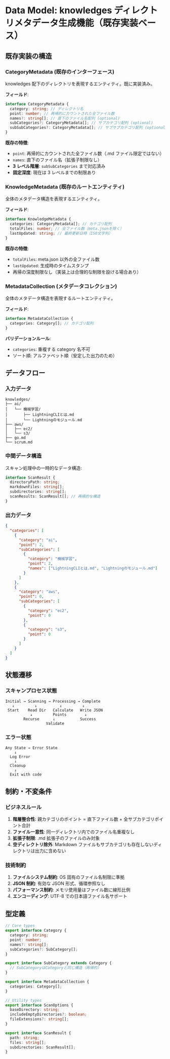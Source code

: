 # Data Model: knowledges ディレクトリメタデータ生成機能（既存実装ベース）

## 既存実装の構造

### CategoryMetadata (既存のインターフェース)

knowledges 配下のディレクトリを表現するエンティティ。既に実装済み。

**フィールド**:

```typescript
interface CategoryMetadata {
  category: string; // ディレクトリ名
  point: number; // 再帰的にカウントされた全ファイル数
  names?: string[]; // 直下のファイル名配列 (optional)
  subCategories?: CategoryMetadata[]; // サブカテゴリ配列 (optional)
  subSubCategories?: CategoryMetadata[]; // サブサブカテゴリ配列 (optional) - 既存実装
}
```

**既存の特徴**:

- `point`: 再帰的にカウントされた全ファイル数（.md ファイル限定ではない）
- `names`: 直下のファイル名（拡張子制限なし）
- **3 レベル階層**: `subSubCategories` まで対応済み
- **固定深度**: 現在は 3 レベルまでの制限あり

### KnowledgeMetadata (既存のルートエンティティ)

全体のメタデータ構造を表現するエンティティ。

**フィールド**:

```typescript
interface KnowledgeMetadata {
  categories: CategoryMetadata[]; // カテゴリ配列
  totalFiles: number; // 全ファイル数（meta.jsonを除く）
  lastUpdated: string; // 最終更新日時（ISO文字列）
}
```

**既存の特徴**:

- `totalFiles`: meta.json 以外の全ファイル数
- `lastUpdated`: 生成時のタイムスタンプ
- 再帰の深度制限なし（実装上は合理的な制限を設ける場合あり）

### MetadataCollection (メタデータコレクション)

全体のメタデータ構造を表現するルートエンティティ。

**フィールド**:

```typescript
interface MetadataCollection {
  categories: Category[]; // カテゴリ配列
}
```

**バリデーションルール**:

- `categories`: 重複する category 名不可
- ソート順: アルファベット順（安定した出力のため）

## データフロー

### 入力データ

```
knowledges/
├── ai/
│   └── 機械学習/
│       ├── LightningCLIとは.md
│       └── Lightningのモジュール.md
├── aws/
│   ├── ec2/
│   └── s3/
├── go.md
└── scrum.md
```

### 中間データ構造

スキャン処理中の一時的なデータ構造:

```typescript
interface ScanResult {
  directoryPath: string;
  markdownFiles: string[];
  subdirectories: string[];
  scanResults: ScanResult[]; // 再帰的な構造
}
```

### 出力データ

```json
{
  "categories": [
    {
      "category": "ai",
      "point": 2,
      "subCategories": [
        {
          "category": "機械学習",
          "point": 2,
          "names": ["LightningCLIとは.md", "Lightningのモジュール.md"]
        }
      ]
    },
    {
      "category": "aws",
      "point": 0,
      "subCategories": [
        {
          "category": "ec2",
          "point": 0
        },
        {
          "category": "s3",
          "point": 0
        }
      ]
    }
  ]
}
```

## 状態遷移

### スキャンプロセス状態

```
Initial → Scanning → Processing → Complete
   ↓         ↓          ↓         ↓
 Start    Read Dir   Calculate   Write JSON
           ↓         Points        ↓
        Recurse      ↓           Success
                  Validate
```

### エラー状態

```
Any State → Error State
    ↓
  Log Error
    ↓
  Cleanup
    ↓
  Exit with code
```

## 制約・不変条件

### ビジネスルール

1. **階層整合性**: 親カテゴリのポイント = 直下ファイル数 + 全サブカテゴリポイント合計
2. **ファイル一意性**: 同一ディレクトリ内でのファイル名重複なし
3. **拡張子制限**: .md 拡張子のファイルのみ対象
4. **空ディレクトリ除外**: Markdown ファイルもサブカテゴリも存在しないディレクトリは出力に含めない

### 技術制約

1. **ファイルシステム制約**: OS 固有のファイル名制限に準拠
2. **JSON 制約**: 有効な JSON 形式、循環参照なし
3. **パフォーマンス制約**: メモリ使用量はファイル数に線形比例
4. **エンコーディング**: UTF-8 での日本語ファイル名サポート

## 型定義

```typescript
// Core types
export interface Category {
  category: string;
  point: number;
  names?: string[];
  subCategories?: SubCategory[];
}

export interface SubCategory extends Category {
  // SubCategoryはCategoryと同じ構造（再帰的）
}

export interface MetadataCollection {
  categories: Category[];
}

// Utility types
export interface ScanOptions {
  baseDirectory: string;
  includeEmptyDirectories?: boolean;
  fileExtensions?: string[];
}

export interface ScanResult {
  path: string;
  files: string[];
  subdirectories: ScanResult[];
}
```
